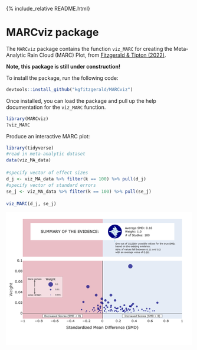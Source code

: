 {% include_relative README.html}
# MARCviz package

The `MARCviz` package contains the function `viz_MARC` for creating the
Meta-Analytic Rain Cloud (MARC) Plot, from [Fitzgerald & Tipton
(2022)](https://www.tandfonline.com/doi/abs/10.1080/19345747.2022.2031366).

**Note, this package is still under construction!**

To install the package, run the following code:

``` r
devtools::install_github("kgfitzgerald/MARCviz")
```

Once installed, you can load the package and pull up the help
documentation for the `viz_MARC` function.

``` r
library(MARCviz)
?viz_MARC
```

Produce an interactive MARC plot:

``` r
library(tidyverse)
#read in meta-analytic dataset
data(viz_MA_data)

#specify vector of effect sizes
d_j <- viz_MA_data %>% filter(k == 100) %>% pull(d_j)
#specify vector of standard errors
se_j <- viz_MA_data %>% filter(k == 100) %>% pull(se_j)

viz_MARC(d_j, se_j)
```

![](README_files/figure-gfm/unnamed-chunk-3-1.png)<!-- -->
